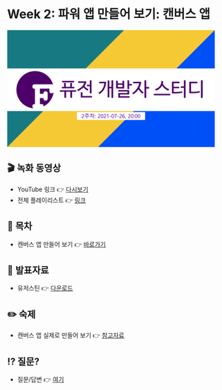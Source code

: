 # Week 2: 파워 앱 만들어 보기: 캔버스 앱 #

<div>
  <img src="./hero.png" width="480" height="270" title="히어로 이미지" />
</div>

## 🎬 녹화 동영상 ##

* YouTube 링크 👉 [다시보기](https://youtu.be/h6cLZxmTV7k)
* 전체 플레이리스트 👉 [링크](https://www.youtube.com/playlist?list=PL5_dhZuHiVhJNUJA00WVwrVfKPgi35CqI)


## 📌 목차 ##

* 캔버스 앱 만들어 보기 👉 [바로가기](https://docs.microsoft.com/ko-kr/learn/modules/build-app-solution/?WT.mc_id=power-33676-juyoo)


## 📝 발표자료 ##

* 유저스틴 👉 [다운로드](./justinyoo.pdf)


## ✏️ 숙제 ##

* 캔버스 앱 실제로 만들어 보기 👉 [참고자료](https://youtu.be/h6cLZxmTV7k)


## ⁉️ 질문? ##

* 질문/답변 👉 [여기](https://aka.ms/fdk/pl900/qna)
